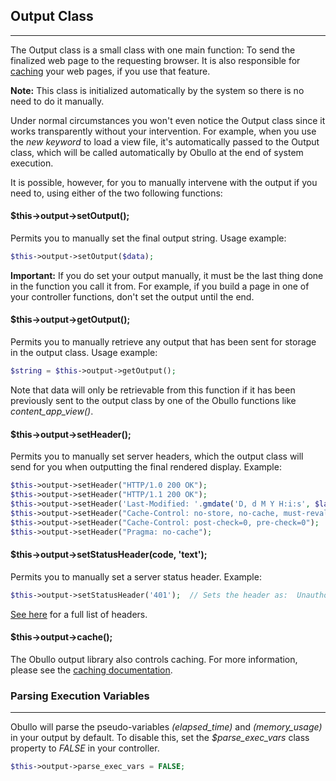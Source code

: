 ## Output Class

------

The Output class is a small class with one main function: To send the finalized web page to the requesting browser. It is also responsible for [caching](/docs/advanced/#caching-and-compression) your web pages, if you use that feature.

**Note:** This class is initialized automatically by the system so there is no need to do it manually.

Under normal circumstances you won't even notice the Output class since it works transparently without your intervention. For example, when you use the <dfn>new keyword</dfn> to load a view file, it's automatically passed to the Output class, which will be called automatically by Obullo at the end of system execution.

It is possible, however, for you to manually intervene with the output if you need to, using either of the two following functions:

#### $this->output->setOutput();

Permits you to manually set the final output string. Usage example:

```php
$this->output->setOutput($data);
```

**Important:** If you do set your output manually, it must be the last thing done in the function you call it from. For example, if you build a page in one of your controller functions, don't set the output until the end.

#### $this->output->getOutput();

Permits you to manually retrieve any output that has been sent for storage in the output class. Usage example:

```php
$string = $this->output->getOutput();
```

Note that data will only be retrievable from this function if it has been previously sent to the output class by one of the Obullo functions like <var>content_app_view()</var>.

#### $this->output->setHeader();

Permits you to manually set server headers, which the output class will send for you when outputting the final rendered display. Example:

```php
$this->output->setHeader("HTTP/1.0 200 OK");
$this->output->setHeader("HTTP/1.1 200 OK");
$this->output->setHeader('Last-Modified: '.gmdate('D, d M Y H:i:s', $last_update).' GMT');
$this->output->setHeader("Cache-Control: no-store, no-cache, must-revalidate");
$this->output->setHeader("Cache-Control: post-check=0, pre-check=0");
$this->output->setHeader("Pragma: no-cache"); 
```

#### $this->output->setStatusHeader(code, 'text');

Permits you to manually set a server status header. Example:

```php
$this->output->setStatusHeader('401');  // Sets the header as:  Unauthorized
```

[See here]("http://www.w3.org/Protocols/rfc2616/rfc2616-sec10.html") for a full list of headers.

#### $this->output->cache();

The Obullo output library also controls caching. For more information, please see the [caching documentation](/docs/advanced/#caching-and-compression).

### Parsing Execution Variables

------

Obullo will parse the pseudo-variables <var>(elapsed_time)</var> and <var>(memory_usage)</var> in your output by default. To disable this, set the <var>$parse_exec_vars</var> class property to <var>FALSE</var> in your controller. 

```php
$this->output->parse_exec_vars = FALSE; 
```